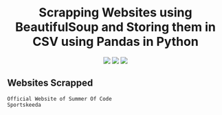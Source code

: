 <div align=center>

# Scrapping Websites using BeautifulSoup and Storing them in CSV using Pandas in Python
<img src='https://badges.strrl.dev/visits//Aviteshmurmu19/ScrappingWebsites'></img>
<img src='https://img.shields.io/badge/Python-badge?logo=PYTHON&logoColor=yellow&labelColor=grey&color=blue'></img>
<img src='https://img.shields.io/github/repo-size/Aviteshmurmu19/ScrappingWebsites'></img>
</div>

## Websites Scrapped
    Official Website of Summer Of Code
    Sportskeeda
